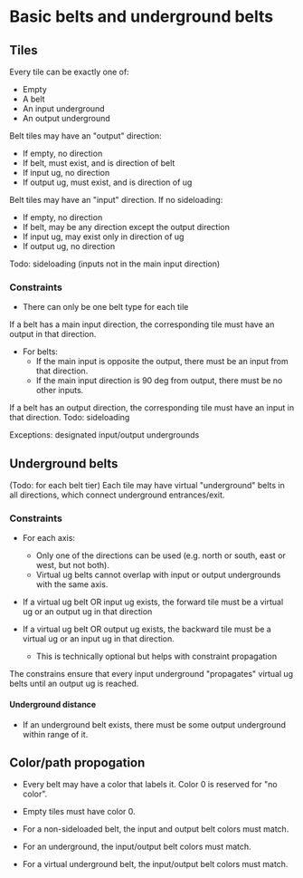 # Basic belts and underground belts
## Tiles

Every tile can be exactly one of:
- Empty
- A belt
- An input underground
- An output underground

Belt tiles may have an "output" direction:
- If empty, no direction
- If belt, must exist, and is direction of belt
- If input ug, no direction
- If output ug, must exist, and is direction of ug

Belt tiles may have an "input" direction. If no sideloading:
- If empty, no direction
- If belt, may be any direction except the output direction
- If input ug, may exist only in direction of ug
- If output ug, no direction

Todo: sideloading (inputs not in the main input direction)

### Constraints
- There can only be one belt type for each tile

If a belt has a main input direction, the corresponding tile must have an output in that direction.
- For belts:
  - If the main input is opposite the output, there must be an input from that direction.
  - If the main input direction is 90 deg from output, there must be no other inputs.

If a belt has an output direction, the corresponding tile must have an input in that direction.
Todo: sideloading

Exceptions: designated input/output undergrounds

## Underground belts
(Todo: for each belt tier)
Each tile may have virtual "underground" belts in all directions, which connect underground entrances/exit.

### Constraints
- For each axis:
  - Only one of the directions can be used (e.g. north or south, east or west, but not both).
  - Virtual ug belts cannot overlap with input or output undergrounds with the same axis.

- If a virtual ug belt OR input ug exists, the forward tile must be a virtual ug or an output ug in that direction
- If a virtual ug belt OR output ug exists, the backward tile must be a virtual ug or an input ug in that direction.
  - This is technically optional but helps with constraint propagation

The constrains ensure that every input underground "propagates" virtual ug belts until an output ug is reached.


#### Underground distance
- If an underground belt exists, there must be some output underground within range of it.

## Color/path propogation
- Every belt may have a color that labels it. Color 0 is reserved for "no color".

- Empty tiles must have color 0.
- For a non-sideloaded belt, the input and output belt colors must match.
- For an underground, the input/output belt colors must match.
- For a virtual underground belt, the input/output belt colors must match.